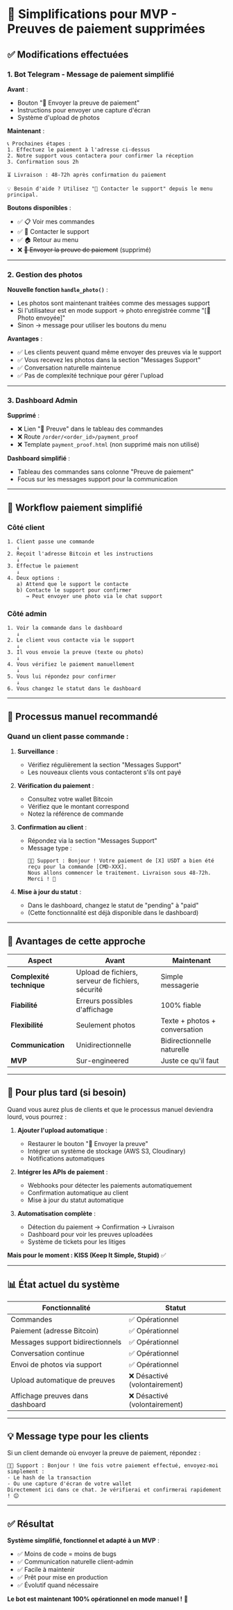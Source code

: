 # 🎯 Simplifications pour MVP - Preuves de paiement supprimées

## ✅ Modifications effectuées

### 1. Bot Telegram - Message de paiement simplifié

**Avant** :
- Bouton "📸 Envoyer la preuve de paiement"
- Instructions pour envoyer une capture d'écran
- Système d'upload de photos

**Maintenant** :
```
📞 Prochaines étapes :
1. Effectuez le paiement à l'adresse ci-dessus
2. Notre support vous contactera pour confirmer la réception
3. Confirmation sous 2h

⏳ Livraison : 48-72h après confirmation du paiement

💡 Besoin d'aide ? Utilisez "💬 Contacter le support" depuis le menu principal.
```

**Boutons disponibles** :
- ✅ 📋 Voir mes commandes
- ✅ 💬 Contacter le support
- ✅ 🏠 Retour au menu
- ❌ ~~📸 Envoyer la preuve de paiement~~ (supprimé)

---

### 2. Gestion des photos

**Nouvelle fonction `handle_photo()`** :
- Les photos sont maintenant traitées comme des messages support
- Si l'utilisateur est en mode support → photo enregistrée comme "[📸 Photo envoyée]"
- Sinon → message pour utiliser les boutons du menu

**Avantages** :
- ✅ Les clients peuvent quand même envoyer des preuves via le support
- ✅ Vous recevez les photos dans la section "Messages Support"
- ✅ Conversation naturelle maintenue
- ✅ Pas de complexité technique pour gérer l'upload

---

### 3. Dashboard Admin

**Supprimé** :
- ❌ Lien "📸 Preuve" dans le tableau des commandes
- ❌ Route `/order/<order_id>/payment_proof`
- ❌ Template `payment_proof.html` (non supprimé mais non utilisé)

**Dashboard simplifié** :
- Tableau des commandes sans colonne "Preuve de paiement"
- Focus sur les messages support pour la communication

---

## 💬 Workflow paiement simplifié

### Côté client

```
1. Client passe une commande
   ↓
2. Reçoit l'adresse Bitcoin et les instructions
   ↓
3. Effectue le paiement
   ↓
4. Deux options :
   a) Attend que le support le contacte
   b) Contacte le support pour confirmer
      → Peut envoyer une photo via le chat support
```

### Côté admin

```
1. Voir la commande dans le dashboard
   ↓
2. Le client vous contacte via le support
   ↓
3. Il vous envoie la preuve (texte ou photo)
   ↓
4. Vous vérifiez le paiement manuellement
   ↓
5. Vous lui répondez pour confirmer
   ↓
6. Vous changez le statut dans le dashboard
```

---

## 📝 Processus manuel recommandé

### Quand un client passe commande :

1. **Surveillance** :
   - Vérifiez régulièrement la section "Messages Support"
   - Les nouveaux clients vous contacteront s'ils ont payé

2. **Vérification du paiement** :
   - Consultez votre wallet Bitcoin
   - Vérifiez que le montant correspond
   - Notez la référence de commande

3. **Confirmation au client** :
   - Répondez via la section "Messages Support"
   - Message type : 
     ```
     👨‍💼 Support : Bonjour ! Votre paiement de [X] USDT a bien été reçu pour la commande [CMD-XXX]. 
     Nous allons commencer le traitement. Livraison sous 48-72h. Merci ! 🎉
     ```

4. **Mise à jour du statut** :
   - Dans le dashboard, changez le statut de "pending" à "paid"
   - (Cette fonctionnalité est déjà disponible dans le dashboard)

---

## 🎯 Avantages de cette approche

| Aspect | Avant | Maintenant |
|--------|-------|------------|
| **Complexité technique** | Upload de fichiers, serveur de fichiers, sécurité | Simple messagerie |
| **Fiabilité** | Erreurs possibles d'affichage | 100% fiable |
| **Flexibilité** | Seulement photos | Texte + photos + conversation |
| **Communication** | Unidirectionnelle | Bidirectionnelle naturelle |
| **MVP** | Sur-engineered | Juste ce qu'il faut |

---

## 🚀 Pour plus tard (si besoin)

Quand vous aurez plus de clients et que le processus manuel deviendra lourd, vous pourrez :

1. **Ajouter l'upload automatique** :
   - Restaurer le bouton "📸 Envoyer la preuve"
   - Intégrer un système de stockage (AWS S3, Cloudinary)
   - Notifications automatiques

2. **Intégrer les APIs de paiement** :
   - Webhooks pour détecter les paiements automatiquement
   - Confirmation automatique au client
   - Mise à jour du statut automatique

3. **Automatisation complète** :
   - Détection du paiement → Confirmation → Livraison
   - Dashboard pour voir les preuves uploadées
   - Système de tickets pour les litiges

**Mais pour le moment : KISS (Keep It Simple, Stupid)** ✅

---

## 📊 État actuel du système

| Fonctionnalité | Statut |
|----------------|--------|
| Commandes | ✅ Opérationnel |
| Paiement (adresse Bitcoin) | ✅ Opérationnel |
| Messages support bidirectionnels | ✅ Opérationnel |
| Conversation continue | ✅ Opérationnel |
| Envoi de photos via support | ✅ Opérationnel |
| Upload automatique de preuves | ❌ Désactivé (volontairement) |
| Affichage preuves dans dashboard | ❌ Désactivé (volontairement) |

---

## 💡 Message type pour les clients

Si un client demande où envoyer la preuve de paiement, répondez :

```
👨‍💼 Support : Bonjour ! Une fois votre paiement effectué, envoyez-moi simplement :
- Le hash de la transaction
- Ou une capture d'écran de votre wallet
Directement ici dans ce chat. Je vérifierai et confirmerai rapidement ! 😊
```

---

## ✅ Résultat

**Système simplifié, fonctionnel et adapté à un MVP** :
- ✅ Moins de code = moins de bugs
- ✅ Communication naturelle client-admin
- ✅ Facile à maintenir
- ✅ Prêt pour mise en production
- ✅ Évolutif quand nécessaire

**Le bot est maintenant 100% opérationnel en mode manuel !** 🎉

